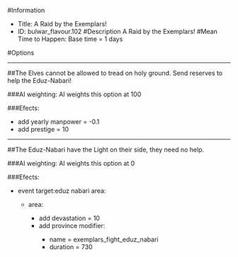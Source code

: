 #Information
 - Title: A Raid by the Exemplars!
 - ID: bulwar_flavour.102
#Description
A Raid by the Exemplars!
#Mean Time to Happen:
Base time = 1 days

#Options

___
##The Elves cannot be allowed to tread on holy ground. Send reserves to help the Eduz-Nabari!

###AI weighting:
AI weights this option at 100


###Efects:<ul><li>add yearly manpower = -0.1</li><li>add prestige = 10</li></ul>

___
##The Eduz-Nabari have the Light on their side, they need no help.

###AI weighting:
AI weights this option at 0


###Efects:<ul><li>event target:eduz nabari area:</li><ul><li>area:</li><ul><li>add devastation = 10</li><li>add province modifier:</li><ul><li>name = exemplars_fight_eduz_nabari</li><li>duration = 730</li></ul></ul></ul></ul>

